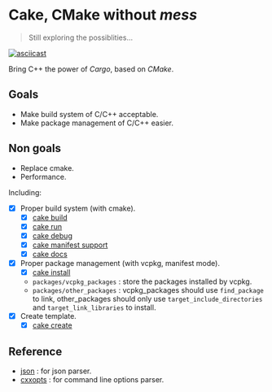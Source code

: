 # Cake, CMake without *mess*

> Still exploring the possiblities...

[![asciicast](https://asciinema.org/a/0CtIOkmDnP5f6w7cS2x0K6cqO.svg)](https://asciinema.org/a/0CtIOkmDnP5f6w7cS2x0K6cqO)

Bring C++ the power of *Cargo*, based on *CMake*.

## Goals

- Make build system of C/C++ acceptable.
- Make package management of C/C++ easier.

## Non goals

- Replace cmake.
- Performance.

Including:

- [x] Proper build system (with cmake).
  - [x] [cake build](./docs/cake_build.md)
  - [x] [cake run](./docs/cake_run.md)
  - [x] [cake debug](./docs/cake_debug.md)
  - [x] [cake manifest support](./docs/cake_manifest.md)
  - [x] [cake docs](./docs/cake_docs.md)
- [x] Proper package management (with vcpkg, manifest mode).
  - [x] [cake install](./docs/cake_install.md)
  - `packages/vcpkg_packages` : store the packages installed by vcpkg.
  - `packages/other_packages` : vcpkg\_packages should use `find_package` to link, other\_packages should only use `target_include_directories` and `target_link_libraries` to install.
- [x] Create template.
  - [x] [cake create](./docs/cake_create.md)

## Reference

- [json](https://github.com/nlohmann/json) : for json parser.
- [cxxopts](https://github.com/jarro2783/cxxopts) : for command line options parser.
